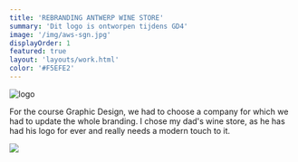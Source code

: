 ```yaml
---
title: 'REBRANDING ANTWERP WINE STORE'
summary: 'Dit logo is ontworpen tijdens GD4'
image: '/img/aws-sgn.jpg'
displayOrder: 1
featured: true
layout: 'layouts/work.html'
color: '#F5EFE2'
---
```


![logo](/img/logo/aws.png)

For the course Graphic Design, we had to choose a company for which we had to update the whole branding. I chose my dad's wine store, as he has had his logo for ever and really needs a modern touch to it.

<div class="charter">
  <img src="/img/stationry.png">
</div>
